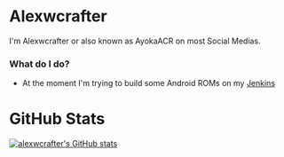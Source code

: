 # Alexwcrafter

 I'm Alexwcrafter or also known as AyokaACR on most Social Medias.

### What do I do?
- At the moment I'm trying to build some Android ROMs on my [Jenkins](http://jenkins.ayokaacr.de)

# GitHub Stats
[![alexwcrafter's GitHub stats](https://github-readme-stats.vercel.app/api?username=alexwcrafter)](https://github.com/anuraghazra/github-readme-stats)
